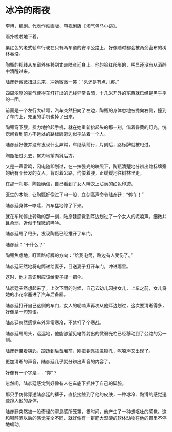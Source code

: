 # 冰冷的雨夜

李博，编剧。代表作动画版、电视剧版《淘气包马小跳》。

雨扑啦啦地下着。

栗红色的老式轿车行驶在只有两车道的安平公路上，好像随时都会被两旁密布的树林吞没。

陶甄的视线从车窗外转移到丈夫陆彦廷身上。他的脸红彤彤的，明显还没有从酒醉中清醒过来。

陆彦廷微微扭过头来，冲她微微一笑：“头还是有点儿疼。”

四周浓厚的雾气使得车灯打出的光线异常昏暗，十几米开外的东西就已经是黑乎乎的一团。

前面是一个左行大转弯，汽车突然扭向了左边，陶甄的身体忽地被抛向右侧，撞到了车门上，兜里的手机也掉了出来。

陶甄弯下腰，费力地捡起手机，就在她重新抬起头的那一刻，借着昏黄的灯光，恍惚间看到前方不远处的路标牌旁边似乎站着一个人。

陆彦廷好像并没有发现什么异常，车继续前行，片刻后，路标牌就被甩过。

陶甄扭过头去，努力地望向斜后方。

又是一声雷鸣，闪电随即划过，在一抹强光的映照下，陶甄清楚地分辨出路标牌旁的确有个长发的女人，背对着公路，佝偻着腰，正缓缓地往树林里走。

在那一刹那，陶甄确信，自己看到了女人睡衣上沾满的红色印迹。

医生的本能，让陶甄好像过了电一般，立刻高声命令陆彦廷：“停车！”

陆彦廷身体一哆嗦，汽车猛地停了下来。

就在车轮停止转动的那一刻，陆彦廷感觉到耳边划过了一个女人的呢喃声。细微并且柔弱，近似于轻微的呻吟。

陆彦廷甩了甩头，发现陶甄已经推开了车门。

陆彦廷：“干什么？”

陶甄焦虑地，盯着路标牌的方向：“给我电筒，路边有人受伤了。”

陆彦廷茫然地将电筒递给妻子，目送妻子打开车门，冲进雨里。

这时，他才意识到应该给妻子撑一把伞。

陆彦廷突然想起来了，上次下雨的时候，自己去幼儿园接女儿，上车之前，女儿将她的小花伞塞进了汽车后备厢。

陆彦廷打开自己这侧的车门，女人的呢喃声再次从他耳边划过，这次要清晰得多，好像是一句短语。

陆彦廷忽然感觉车外异常寒冷，不禁打了个寒战。

陆彦廷甩甩头，远远地，他能够望见电筒射出的微弱光柱已经移动到了公路的另一侧。

陆彦廷攥着钥匙，踉跄到后备厢前，刚把钥匙插进锁孔，呢喃声又出现了。

更加清晰的声音，陆彦廷几乎就分辨出声音的内容了。

好像有一个字是……“你”？

忽然间，陆彦廷感觉到好像有人在车底下抓住了自己的脚腕。

那只手仿佛穿透陆彦廷的裤子，直接接触到了他的皮肤，一种冰冷、黏滑的感觉迅速蹿入他的身体。

陆彦廷突然被一股奇怪的窒息感所笼罩，霎时间，他产生了一种想呕吐的感觉。这和喝醉酒以后的感觉完全不同，就好像有一群肥大湿漉的软体动物在他的胃里不停地蠕动。